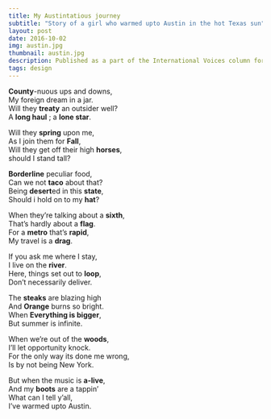 ```yaml
---
title: My Austintatious journey
subtitle: "Story of a girl who warmed upto Austin in the hot Texas sun" 
layout: post
date: 2016-10-02
img: austin.jpg
thumbnail: austin.jpg
description: Published as a part of the International Voices column for the International Students and Services Blog at UT Austin
tags: design
---
```


**County**-nuous ups and downs,  
My foreign dream in a jar.  
Will they **treaty** an outsider well?  
A **long haul** ; a **lone star**.

Will they **spring** upon me,  
As I join them for **Fall**,  
Will they get off their high **horses**,  
should I stand tall?

**Borderline** peculiar food,  
Can we not **taco** about that?  
Being **desert**ed in this **state**,  
Should i hold on to my **hat**?

When they’re talking about a **sixth**,  
That’s hardly about a **flag**.  
For a **metro** that’s **rapid**,  
My travel is a **drag**.

If you ask me where I stay,  
I live on the **river**.  
Here, things set out to **loop**,  
Don’t necessarily deliver.

The **steaks** are blazing high    
And **Orange** burns so bright.  
When **Everything is bigger**,  
But summer is infinite.

When we’re out of the **woods**,  
I’ll let opportunity knock.  
For the only way its done me wrong,  
Is by not being New York.

But when the music is **a-live**,  
And my **boots** are a tappin’  
What can I tell y’all,  
I’ve warmed upto Austin.
